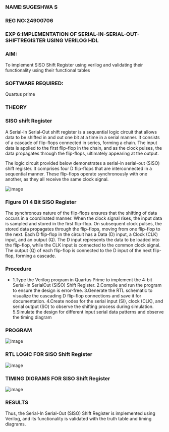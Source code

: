 ### NAME:SUGESHWA S
### REG NO:24900706
### EXP 6:IMPLEMENTATION OF  SERIAL-IN-SERIAL-OUT-SHIFTREGISTER USING VERILOG HDL

### AIM:

To implement  SISO Shift Register using verilog and validating their functionality using their functional tables

### SOFTWARE REQUIRED:

Quartus prime

### THEORY

### SISO shift Register

A Serial-In Serial-Out shift register is a sequential logic circuit that allows data to be shifted in and out one bit at a time in a serial manner. It consists of a cascade of flip-flops connected in series, forming a chain. The input data is applied to the first flip-flop in the chain, and as the clock pulses, the data propagates through the flip-flops, ultimately appearing at the output.

The logic circuit provided below demonstrates a serial-in serial-out (SISO) shift register. It comprises four D flip-flops that are interconnected in a sequential manner. These flip-flops operate synchronously with one another, as they all receive the same clock signal.

![image](https://github.com/naavaneetha/SERIAL-IN-SERIAL-OUT-SHIFTREGISTER/assets/154305477/e81c4072-37f9-46c6-8145-566764b74c3a)

### Figure 01 4 Bit SISO Register

The synchronous nature of the flip-flops ensures that the shifting of data occurs in a coordinated manner. When the clock signal rises, the input data is sampled and stored in the first flip-flop. On subsequent clock pulses, the stored data propagates through the flip-flops, moving from one flip-flop to the next.
Each D flip-flop in the circuit has a Data (D) input, a Clock (CLK) input, and an output (Q). The D input represents the data to be loaded into the flip-flop, while the CLK input is connected to the common clock signal. The output (Q) of each flip-flop is connected to the D input of the next flip-flop, forming a cascade.

### Procedure

* 1.Type the Verilog program in Quartus Prime to implement the 4-bit Serial-In SerialOut (SISO) Shift Register.
2.Compile and run the program to ensure the design is error-free.
3.Generate the RTL schematic to visualize the cascading D flip-flop connections and
save it for documentation.
4.Create nodes for the serial input (SI), clock (CLK), and serial output (SO) to observe the
shifting process during simulation.
5.Simulate the design for different input serial data patterns and observe the timing diagram


### PROGRAM

![image](https://github.com/user-attachments/assets/4abfc319-825c-49f8-af39-27efb48433e7)


### RTL LOGIC FOR SISO Shift Register

![image](https://github.com/user-attachments/assets/1a25c5fc-7bfc-455d-ad1d-7820a88297b3)


### TIMING DIGRAMS FOR SISO Shift Register

![image](https://github.com/user-attachments/assets/acec50f4-19d9-434c-b2ab-c7477c412e86)

### RESULTS

Thus, the Serial-In Serial-Out (SISO) Shift Register is implemented using Verilog, and its
functionality is validated with the truth table and timing diagrams.
